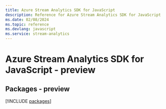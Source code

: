 ```yaml
---
title: Azure Stream Analytics SDK for JavaScript
description: Reference for Azure Stream Analytics SDK for JavaScript
ms.date: 02/08/2024
ms.topic: reference
ms.devlang: javascript
ms.service: stream-analytics
---
```

# Azure Stream Analytics SDK for JavaScript - preview
## Packages - preview
[!INCLUDE [packages](stream-analytics-index.md)]